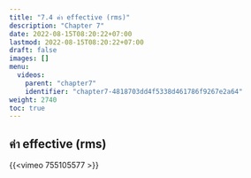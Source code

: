 ```yaml
---
title: "7.4 ค่า effective (rms)"
description: "Chapter 7"
date: 2022-08-15T08:20:22+07:00
lastmod: 2022-08-15T08:20:22+07:00
draft: false
images: []
menu:
  videos:
    parent: "chapter7"
    identifier: "chapter7-4818703dd4f5338d461786f9267e2a64"
weight: 2740
toc: true
---
```


## ค่า effective (rms)

{{<vimeo 755105577 >}}

